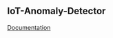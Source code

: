 ## IoT-Anomaly-Detector

[Documentation](https://docs.google.com/document/d/1AlNgzt6n-J7chL338moXsKLiyQAKaNEV3Wb0yJUlK48/edit?usp=sharing)
